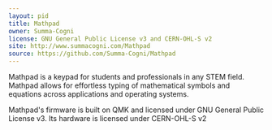 ```yaml
---
layout: pid
title: Mathpad
owner: Summa-Cogni
license: GNU General Public License v3 and CERN-OHL-S v2
site: http://www.summacogni.com/Mathpad
source: https://github.com/Summa-Cogni/Mathpad
---
```


Mathpad is a keypad for students and professionals in any STEM field. 
Mathpad allows for effortless typing of mathematical symbols and equations across applications and operating systems.

Mathpad's firmware is built on QMK and licensed under GNU General Public License v3. 
Its hardware is licensed under CERN-OHL-S v2